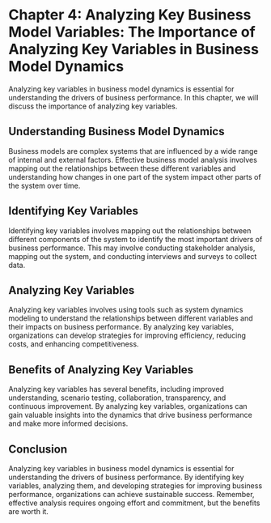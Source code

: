 Chapter 4: Analyzing Key Business Model Variables: The Importance of Analyzing Key Variables in Business Model Dynamics
=======================================================================================================================

Analyzing key variables in business model dynamics is essential for understanding the drivers of business performance. In this chapter, we will discuss the importance of analyzing key variables.

Understanding Business Model Dynamics
-------------------------------------

Business models are complex systems that are influenced by a wide range of internal and external factors. Effective business model analysis involves mapping out the relationships between these different variables and understanding how changes in one part of the system impact other parts of the system over time.

Identifying Key Variables
-------------------------

Identifying key variables involves mapping out the relationships between different components of the system to identify the most important drivers of business performance. This may involve conducting stakeholder analysis, mapping out the system, and conducting interviews and surveys to collect data.

Analyzing Key Variables
-----------------------

Analyzing key variables involves using tools such as system dynamics modeling to understand the relationships between different variables and their impacts on business performance. By analyzing key variables, organizations can develop strategies for improving efficiency, reducing costs, and enhancing competitiveness.

Benefits of Analyzing Key Variables
-----------------------------------

Analyzing key variables has several benefits, including improved understanding, scenario testing, collaboration, transparency, and continuous improvement. By analyzing key variables, organizations can gain valuable insights into the dynamics that drive business performance and make more informed decisions.

Conclusion
----------

Analyzing key variables in business model dynamics is essential for understanding the drivers of business performance. By identifying key variables, analyzing them, and developing strategies for improving business performance, organizations can achieve sustainable success. Remember, effective analysis requires ongoing effort and commitment, but the benefits are worth it.
